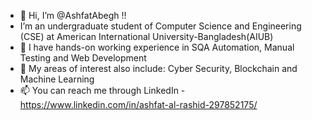 - 👋 Hi, I’m @AshfatAbegh !!
-    I’m an undergraduate student of Computer Science and Engineering (CSE) at 
     American International University-Bangladesh(AIUB)
- 🌱 I have hands-on working experience in SQA Automation, Manual Testing and Web Development 
- 💞️ My areas of interest also include: Cyber Security, Blockchain and Machine Learning
- 📫 You can reach me through LinkedIn - https://www.linkedin.com/in/ashfat-al-rashid-297852175/

<!---
AshfatAbegh/AshfatAbegh is a ✨ special ✨ repository because its `README.md` (this file) appears on your GitHub profile.
You can click the Preview link to take a look at your changes.
--->
